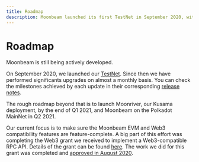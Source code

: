 ```yaml
---
title: Roadmap
description: Moonbeam launched its first TestNet in September 2020, with a BetaNet on Kusama and MainNet on Polkadot to follow in early 2021.
---
```


# Roadmap

Moonbeam is still being actively developed. 

On September 2020, we launched our [TestNet](/learn/platform/networks/overview/). Since then we have performed significants upgrades on almost a monthly basis. You can check the milestones achieved by each update in their corresponding [release notes](/learn/platform/networks/moonbase-alpha/#release-notes).


The rough roadmap beyond that is to launch Moonriver, our Kusama deployment, by the end of Q1 2021, and Moonbeam on the Polkadot MainNet in Q2 2021.

Our current focus is to make sure the Moonbeam EVM and Web3 compatibility features are feature-complete. A big part of this effort was completing the Web3 grant we received to implement a Web3-compatible RPC API. Details of the grant can be found [here](https://github.com/w3f/Open-Grants-Program/blob/master/applications/web3-compatible-api.md).  The work we did for this grant was completed and [approved in August 2020](https://www.purestake.com/news/purestake-awarded-web3-foundation-grant-moonbeam/).
